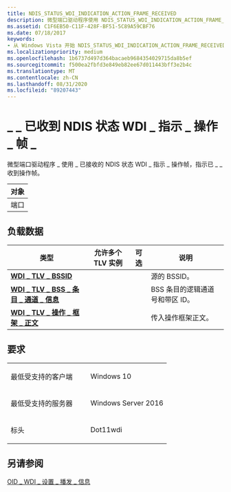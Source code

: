 ```yaml
---
title: NDIS_STATUS_WDI_INDICATION_ACTION_FRAME_RECEIVED
description: 微型端口驱动程序使用 NDIS_STATUS_WDI_INDICATION_ACTION_FRAME_RECEIVED 指示已收到操作帧。
ms.assetid: C1F6EB50-C11F-428F-BF51-5C89A59CBF76
ms.date: 07/18/2017
keywords:
- 从 Windows Vista 开始 NDIS_STATUS_WDI_INDICATION_ACTION_FRAME_RECEIVED 网络驱动程序
ms.localizationpriority: medium
ms.openlocfilehash: 1b6737d497d364bacaeb9684354029715da8b5ef
ms.sourcegitcommit: f500ea2fbfd3e849eb82ee67d011443bff3e2b4c
ms.translationtype: MT
ms.contentlocale: zh-CN
ms.lasthandoff: 08/31/2020
ms.locfileid: "89207443"
---
```

# <a name="ndis_status_wdi_indication_action_frame_received"></a>\_ \_ 已收到 NDIS 状态 WDI \_ 指示 \_ 操作 \_ 帧 \_


微型端口驱动程序 \_ 使用 \_ 已接收的 NDIS 状态 WDI \_ 指示 \_ 操作帧，指示已 \_ \_ 收到操作帧。

| 对象 |
|--------|
| 端口   |

 

## <a name="payload-data"></a>负载数据


| 类型                                                                               | 允许多个 TLV 实例 | 可选 | 说明                                               |
|------------------------------------------------------------------------------------|--------------------------------|----------|-----------------------------------------------------------|
| [**WDI \_ TLV \_ BSSID**](./wdi-tlv-bssid.md)                                      |                                |          | 源的 BSSID。                                  |
| [**WDI \_ TLV \_ BSS \_ 条目 \_ 通道 \_ 信息**](./wdi-tlv-bss-entry-channel-info.md) |                                |          | BSS 条目的逻辑通道号和带区 ID。 |
| [**WDI \_ TLV \_ 操作 \_ 框架 \_ 正文**](./wdi-tlv-action-frame-body.md)            |                                |          | 传入操作框架正文。                           |

 

<a name="requirements"></a>要求
------------

<table>
<colgroup>
<col width="50%" />
<col width="50%" />
</colgroup>
<tbody>
<tr class="odd">
<td><p>最低受支持的客户端</p></td>
<td><p>Windows 10</p></td>
</tr>
<tr class="even">
<td><p>最低受支持的服务器</p></td>
<td><p>Windows Server 2016</p></td>
</tr>
<tr class="odd">
<td><p>标头</p></td>
<td>Dot11wdi</td>
</tr>
</tbody>
</table>

## <a name="see-also"></a>另请参阅


[OID \_ WDI \_ 设置 \_ 播发 \_ 信息](oid-wdi-set-advertisement-information.md)

 

